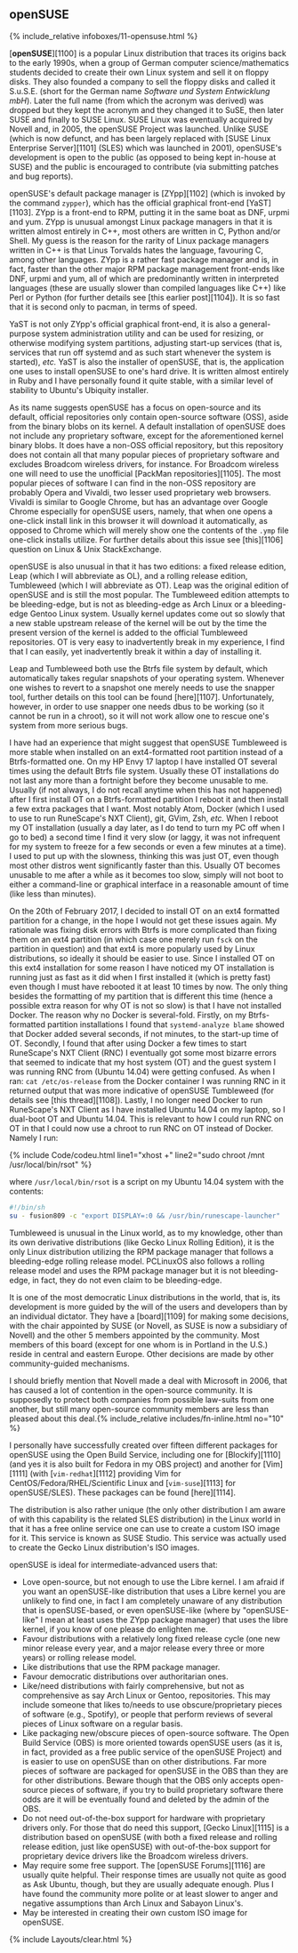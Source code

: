 ## openSUSE
{% include_relative infoboxes/11-opensuse.html %}

[**openSUSE**][1100] is a popular Linux distribution that traces its origins back to the early 1990s, when a group of German computer science/mathematics students decided to create their own Linux system and sell it on floppy disks. They also founded a company to sell the floppy disks and called it S.u.S.E. (short for the German name *Software und System Entwicklung mbH*). Later the full name (from which the acronym was derived) was dropped but they kept the acronym and they changed it to SuSE, then later SUSE and finally to SUSE Linux. SUSE Linux was eventually acquired by Novell and, in 2005, the openSUSE Project was launched. Unlike SUSE (which is now defunct, and has been largely replaced with [SUSE Linux Enterprise Server][1101] (SLES) which was launched in 2001), openSUSE's development is open to the public (as opposed to being kept in-house at SUSE) and the public is encouraged to contribute (via submitting patches and bug reports).

openSUSE's default package manager is [ZYpp][1102] (which is invoked by the command `zypper`), which has the official graphical front-end [YaST][1103]. ZYpp is a front-end to RPM, putting it in the same boat as DNF, urpmi and yum. ZYpp is unusual amongst Linux package managers in that it is written almost entirely in C++, most others are written in C, Python and/or Shell. My guess is the reason for the rarity of Linux package managers written in C++ is that Linus Torvalds hates the language, favouring C, among other languages. ZYpp is a rather fast package manager and is, in fact, faster than the other major RPM package management front-ends like DNF, urpmi and yum, all of which are predominantly written in interpreted languages (these are usually slower than compiled languages like C++) like Perl or Python (for further details see [this earlier post][1104]). It is so fast that it is second only to pacman, in terms of speed. 

YaST is not only ZYpp's official graphical front-end, it is also a general-purpose system administration utility and can be used for resizing, or otherwise modifying system partitions, adjusting start-up services (that is, services that run off systemd and as such start whenever the system is started), *etc.* YaST is also the installer of openSUSE, that is, the application one uses to install openSUSE to one's hard drive. It is written almost entirely in Ruby and I have personally found it quite stable, with a similar level of stability to Ubuntu's Ubiquity installer. 

As its name suggests openSUSE has a focus on open-source and its default, official repositories only contain open-source software (OSS), aside from the binary blobs on its kernel. A default installation of openSUSE does not include any proprietary software, except for the aforementioned kernel binary blobs. It does have a non-OSS official repository, but this repository does not contain all that many popular pieces of proprietary software and excludes Broadcom wireless drivers, for instance. For Broadcom wireless one will need to use the unofficial [PackMan repositories][1105]. The most popular pieces of software I can find in the non-OSS repository are probably Opera and Vivaldi, two lesser used proprietary web browsers. Vivaldi is similar to Google Chrome, but has an advantage over Google Chrome especially for openSUSE users, namely, that when one opens a one-click install link in this browser it will download it automatically, as opposed to Chrome which will merely show one the contents of the `.ymp` file one-click installs utilize. For further details about this issue see [this][1106] question on Linux & Unix StackExchange.

openSUSE is also unusual in that it has two editions: a fixed release edition, Leap (which I will abbreviate as OL), and a rolling release edition, Tumbleweed (which I will abbreviate as OT). Leap was the original edition of openSUSE and is still the most popular. The Tumbleweed edition attempts to be bleeding-edge, but is not as bleeding-edge as Arch Linux or a bleeding-edge Gentoo Linux system. Usually kernel updates come out so slowly that a new stable upstream release of the kernel will be out by the time the present version of the kernel is added to the official Tumbleweed repositories. OT is very easy to inadvertently break in my experience, I find that I can easily, yet inadvertently break it within a day of installing it.

Leap and Tumbleweed both use the Btrfs file system by default, which automatically takes regular snapshots of your operating system. Whenever one wishes to revert to a snapshot one merely needs to use the snapper tool, further details on this tool can be found [here][1107]. Unfortunately, however, in order to use snapper one needs dbus to be working (so it cannot be run in a chroot), so it will not work allow one to rescue one's system from more serious bugs.

I have had an experience that might suggest that openSUSE Tumbleweed is more stable when installed on an ext4-formatted root partition instead of a Btrfs-formatted one. On my HP Envy 17 laptop I have installed OT several times using the default Btrfs file system. Usually these OT installations do not last any more than a fortnight before they become unusable to me. Usually (if not always, I do not recall anytime when this has not happened) after I first install OT on a Btrfs-formatted partition I reboot it and then install a few extra packages that I want. Most notably Atom, Docker (which I used to use to run RuneScape's NXT Client), git, GVim, Zsh, *etc.* When I reboot my OT installation (usually a day later, as I do tend to turn my PC off when I go to bed) a second time I find it very slow (or laggy, it was not infrequent for my system to freeze for a few seconds or even a few minutes at a time). I used to put up with the slowness, thinking this was just OT, even though most other distros went significantly faster than this. Usually OT becomes unusable to me after a while as it becomes too slow, simply will not boot to either a command-line or graphical interface in a reasonable amount of time (like less than minutes). 

On the 20th of February 2017, I decided to install OT on an ext4 formatted partition for a change, in the hope I would not get these issues again. My rationale was fixing disk errors with Btrfs is more complicated than fixing them on an ext4 partition (in which case one merely run `fsck` on the partition in question) and that ext4 is more popularly used by Linux distributions, so ideally it should be easier to use. Since I installed OT on this ext4 installation for some reason I have noticed my OT installation is running just as fast as it did when I first installed it (which is pretty fast) even though I must have rebooted it at least 10 times by now. The only thing besides the formatting of my partition that is different this time (hence a possible extra reason for why OT is not so slow) is that I have not installed Docker. The reason why no Docker is several-fold. Firstly, on my Btrfs-formatted partition installations I found that `systemd-analyze blame` showed that Docker added several seconds, if not minutes, to the start-up time of OT. Secondly, I found that after using Docker a few times to start RuneScape's NXT Client (RNC) I eventually got some most bizarre errors that seemed to indicate that my host system (OT) and the guest system I was running RNC from (Ubuntu 14.04) were getting confused. As when I ran: `cat /etc/os-release` from the Docker container I was running RNC in it returned output that was more indicative of openSUSE Tumbleweed (for details see [this thread][1108]). Lastly, I no longer need Docker to run RuneScape's NXT Client as I have installed Ubuntu 14.04 on my laptop, so I dual-boot OT and Ubuntu 14.04. This is relevant to how I could run RNC on OT in that I could now use a chroot to run RNC on OT instead of Docker. Namely I run:

{% include Code/codeu.html line1="xhost +" line2="sudo chroot /mnt /usr/local/bin/rsot" %}

where `/usr/local/bin/rsot` is a script on my Ubuntu 14.04 system with the contents:

```bash
#!/bin/sh
su - fusion809 -c "export DISPLAY=:0 && /usr/bin/runescape-launcher"
```

Tumbleweed is unusual in the Linux world, as to my knowledge, other than its own derivative distributions (like Gecko Linux Rolling Edition), it is the only Linux distribution utilizing the RPM package manager that follows a bleeding-edge rolling release model. PCLinuxOS also follows a rolling release model and uses the RPM package manager but it is not bleeding-edge, in fact, they do not even claim to be bleeding-edge. 

It is one of the most democratic Linux distributions in the world, that is, its development is more guided by the will of the users and developers than by an individual dictator. They have a [board][1109] for making some decisions, with the chair appointed by SUSE (or Novell, as SUSE is now a subsidiary of Novell) and the other 5 members appointed by the community. Most members of this board (except for one whom is in Portland in the U.S.) reside in central and eastern Europe. Other decisions are made by other community-guided mechanisms.

I should briefly mention that Novell made a deal with Microsoft in 2006, that has caused a lot of contention in the open-source community. It is supposedly to protect both companies from possible law-suits from one another, but still many open-source community members are less than pleased about this deal.{% include_relative includes/fn-inline.html no="10" %}

I personally have successfully created over fifteen different packages for openSUSE using the Open Build Service, including one for [Blockify][1110] (and yes it is also built for Fedora in my OBS project) and another for [Vim][1111] (with [`vim-redhat`][1112] providing Vim for CentOS/Fedora/RHEL/Scientific Linux and [`vim-suse`][1113] for openSUSE/SLES). These packages can be found [here][1114].

The distribution is also rather unique (the only other distribution I am aware of with this capability is the related SLES distribution) in the Linux world in that it has a free online service one can use to create a custom ISO image for it. This service is known as SUSE Studio. This service was actually used to create the Gecko Linux distribution's ISO images. 

openSUSE is ideal for intermediate-advanced users that:

* Love open-source, but not enough to use the Libre kernel. I am afraid if you want an openSUSE-like distribution that uses a Libre kernel you are unlikely to find one, in fact I am completely unaware of any distribution that is openSUSE-based, or even openSUSE-like (where by "openSUSE-like" I mean at least uses the ZYpp package manager) that uses the libre kernel, if you know of one please do enlighten me. 
* Favour distributions with a relatively long fixed release cycle (one new minor release every year, and a major release every three or more years) or rolling release model.
* Like distributions that use the RPM package manager.
* Favour democratic distributions over authoritarian ones.
* Like/need distributions with fairly comprehensive, but not as comprehensive as say Arch Linux or Gentoo, repositories. This may include someone that likes to/needs to use obscure/proprietary pieces of software (e.g., Spotify), or people that perform reviews of several pieces of Linux software on a regular basis.
* Like packaging new/obscure pieces of open-source software. The Open Build Service (OBS) is more oriented towards openSUSE users (as it is, in fact, provided as a free public service of the openSUSE Project) and is easier to use on openSUSE than on other distributions. Far more pieces of software are packaged for openSUSE in the OBS than they are for other distributions. Beware though that the OBS only accepts open-source pieces of software, if you try to build proprietary software there odds are it will be eventually found and deleted by the admin of the OBS.
* Do not need out-of-the-box support for hardware with proprietary drivers only. For those that do need this support, [Gecko Linux][1115] is a distribution based on openSUSE (with both a fixed release and rolling release edition, just like openSUSE) with out-of-the-box support for proprietary device drivers like the Broadcom wireless drivers. 
* May require some free support. The [openSUSE Forums][1116] are usually quite helpful. Their response times are usually not quite as good as Ask Ubuntu, though, but they are usually adequate enough. Plus I have found the community more polite or at least slower to anger and negative assumptions than Arch Linux and Sabayon Linux's.
* May be interested in creating their own custom ISO image for openSUSE. 

{% include Layouts/clear.html %}
